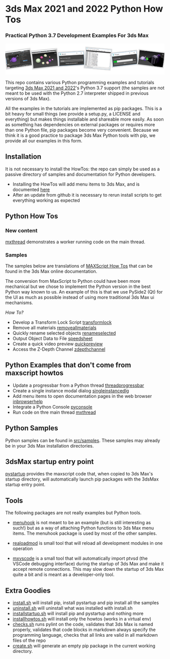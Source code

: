 # 3ds Max 2021 and 2022 Python How Tos
### Practical Python 3.7 Development Examples For 3ds Max

![Splash](/doc/Splash.png)

This repo contains various Python programming examples and tutorials targeting [3ds Max 2021 and 2022](https://www.autodesk.ca/en/products/3ds-max/overview)'s 
Python 3.7 support (the samples are not meant to be used with the Python 2.7 interpreter shipped
in previous versions of 3ds Max).

All the examples in the tutorials are implemented as pip packages. This is a bit heavy for
small things (we provide a setup.py, a LICENSE and everything) but makes things installable
and shareable more easily. As soon as something has dependencies on external packages or requires
more than one Python file, pip packages become very convenient. Because we think it is a good
practice to package 3ds Max Python tools with pip, we provide all our examples in this form.

## Installation

It is not necessary to install the HowTos: the repo can simply be used as a passive
directory of samples and documentation for Python developers.

- Installing the HowTos will add menu items to 3ds Max, and is documented [here](doc/install.md)
- After an update from github it is necessary to rerun install scripts to get everything 
working as expected


## Python How Tos

### New content

[mxthread](/src/packages/mxthread/README.md) demonstrates a worker running code on the main thread.

### Samples

The samples below are translations of [MAXScript How Tos](https://help.autodesk.com/view/MAXDEV/2022/ENU/?guid=GUID-25C9AD58-3665-471E-8B4B-54A094C1D5C9) that
can be found in the 3ds Max online documentation.

The conversion from MaxScript to Python could have been more mechanical but we chose to implement
the Python version in the best Python way known to us. An example of this is that we use PySide2
(Qt) for the UI as much as possible instead of using more traditional 3ds Max ui mechanisms.

*How To?*

- Develop a Transform Lock Script [transformlock](/src/packages/transformlock/README.md)
- Remove all materials [removeallmaterials](/src/packages/removeallmaterials/README.md)
- Quickly rename selected objects [renameselected](/src/packages/renameselected/README.md)
- Output Object Data to File [speedsheet](/src/packages/speedsheet/README.md)
- Create a quick video preview [quickpreview](/src/packages/quickpreview/README.md)
- Access the Z-Depth Channel [zdepthchannel](/src/packages/zdepthchannel/README.md)

## Python Examples that don't come from maxscript howtos

- Update a progressbar from a Python thread [threadprogressbar](/src/packages/threadprogressbar/README.md)
- Create a single instance modal dialog [singleinstancedlg](/src/packages/singleinstancedlg/README.md)
- Add menu items to open documentation pages in the web browser [inbrowserhelp](/src/packages/inbrowserhelp/README.md)
- Integrate a Python Console [pyconsole](/src/packages/pyconsole/README.md)
- Run code on thre main thread [mxthread](/src/packages/mxthread/README.md)

## Python Samples

Python samples can be found in [src/samples](/src/samples). These samples may already be in your 3ds Max
installation directories.

## 3dsMax startup entry point

[pystartup](/src/pystartup/README.md) provides the maxscript code that, when copied to 3ds Max's
startup directory, will automatically launch pip packages with the 3dsMax startup
entry point.

## Tools

The following packages are not really examples but Python tools.

- [menuhook](/src/packages/menuhook/README.md) is not meant to be an example (but is still interesting as such!) but
as a way of attaching Python functions to 3ds Max menu items. The menuhook package is used by 
most of the other samples.

- [realoadmod](/src/packages/reloadmod/README.md) is small tool that will reload all development modules in one
operation

- [mxvscode](/src/packages/mxvscode/README.md) is a small tool that will automatically import ptvsd (the
VSCode debugging interface) during the startup of 3ds Max and make it accept remote connections.
This may slow down the startup of 3ds Max quite a bit and is meant as a developer-only tool.

## Extra Goodies

- [install.sh](install.sh) will install pip, install pystartup and pip install all the samples
- [uninstall.sh](uninstall.sh) will uninstall what was installed with install.sh
- [installstartup.sh](installstartup.sh) will install pip and pystartup and nothing more
- [installhowtos.sh](installhowtos.sh) will install only the howtos (works in a virtual env)
- [checks.sh](/scripts/checks.sh) runs pylint on the code, validates that 3ds Max is named properly,
validates that code blocks in markdown always specify the programming language, checks that
all links are valid in all markdown files of the repo
- [create.sh](/scripts/create.sh) will generate an empty pip package in the current working directory.
